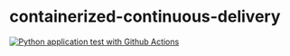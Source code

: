 # containerized-continuous-delivery

[![Python application test with Github Actions](https://github.com/leocorelli/containerized-continuous-delivery/actions/workflows/main.yml/badge.svg)](https://github.com/leocorelli/containerized-continuous-delivery/actions/workflows/main.yml)

